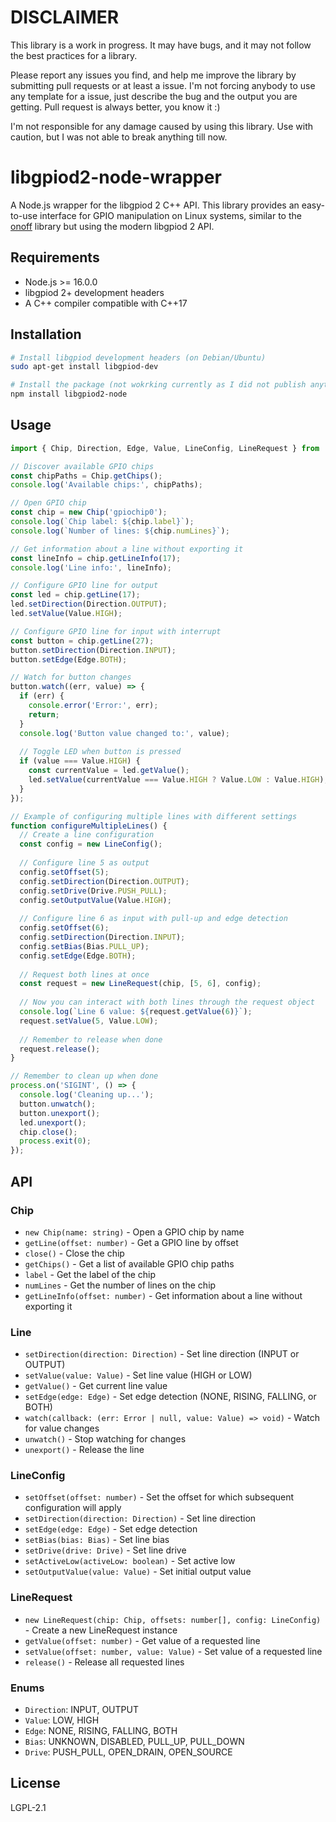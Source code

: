 # DISCLAIMER

This library is a work in progress.
It may have bugs, and it may not follow the best practices for a library.

Please report any issues you find, and help me improve the library by submitting pull requests or at least a issue. I'm not forcing anybody to use any template for a issue, just describe the bug and the output you are getting. Pull request is always better, you know it :)

I'm not responsible for any damage caused by using this library. Use with caution, but I was not able to break anything till now.


# libgpiod2-node-wrapper

A Node.js wrapper for the libgpiod 2 C++ API. This library provides an easy-to-use interface for GPIO manipulation on Linux systems, similar to the [onoff](https://www.npmjs.com/package/onoff) library but using the modern libgpiod 2 API.

## Requirements

- Node.js >= 16.0.0
- libgpiod 2+ development headers
- A C++ compiler compatible with C++17

## Installation

```bash
# Install libgpiod development headers (on Debian/Ubuntu)
sudo apt-get install libgpiod-dev

# Install the package (not wokrking currently as I did not publish anything)
npm install libgpiod2-node
```

## Usage

```typescript
import { Chip, Direction, Edge, Value, LineConfig, LineRequest } from 'libgpiod2-node';

// Discover available GPIO chips
const chipPaths = Chip.getChips();
console.log('Available chips:', chipPaths);

// Open GPIO chip
const chip = new Chip('gpiochip0');
console.log(`Chip label: ${chip.label}`);
console.log(`Number of lines: ${chip.numLines}`);

// Get information about a line without exporting it
const lineInfo = chip.getLineInfo(17);
console.log('Line info:', lineInfo);

// Configure GPIO line for output
const led = chip.getLine(17);
led.setDirection(Direction.OUTPUT);
led.setValue(Value.HIGH);

// Configure GPIO line for input with interrupt
const button = chip.getLine(27);
button.setDirection(Direction.INPUT);
button.setEdge(Edge.BOTH);

// Watch for button changes
button.watch((err, value) => {
  if (err) {
    console.error('Error:', err);
    return;
  }
  console.log('Button value changed to:', value);
  
  // Toggle LED when button is pressed
  if (value === Value.HIGH) {
    const currentValue = led.getValue();
    led.setValue(currentValue === Value.HIGH ? Value.LOW : Value.HIGH);
  }
});

// Example of configuring multiple lines with different settings
function configureMultipleLines() {
  // Create a line configuration
  const config = new LineConfig();
  
  // Configure line 5 as output
  config.setOffset(5);
  config.setDirection(Direction.OUTPUT);
  config.setDrive(Drive.PUSH_PULL);
  config.setOutputValue(Value.HIGH);
  
  // Configure line 6 as input with pull-up and edge detection
  config.setOffset(6);
  config.setDirection(Direction.INPUT);
  config.setBias(Bias.PULL_UP);
  config.setEdge(Edge.BOTH);
  
  // Request both lines at once
  const request = new LineRequest(chip, [5, 6], config);
  
  // Now you can interact with both lines through the request object
  console.log(`Line 6 value: ${request.getValue(6)}`);
  request.setValue(5, Value.LOW);
  
  // Remember to release when done
  request.release();
}

// Remember to clean up when done
process.on('SIGINT', () => {
  console.log('Cleaning up...');
  button.unwatch();
  button.unexport();
  led.unexport();
  chip.close();
  process.exit(0);
});
```

## API

### Chip

- `new Chip(name: string)` - Open a GPIO chip by name
- `getLine(offset: number)` - Get a GPIO line by offset
- `close()` - Close the chip
- `getChips()` - Get a list of available GPIO chip paths
- `label` - Get the label of the chip
- `numLines` - Get the number of lines on the chip
- `getLineInfo(offset: number)` - Get information about a line without exporting it

### Line

- `setDirection(direction: Direction)` - Set line direction (INPUT or OUTPUT)
- `setValue(value: Value)` - Set line value (HIGH or LOW)
- `getValue()` - Get current line value
- `setEdge(edge: Edge)` - Set edge detection (NONE, RISING, FALLING, or BOTH)
- `watch(callback: (err: Error | null, value: Value) => void)` - Watch for value changes
- `unwatch()` - Stop watching for changes
- `unexport()` - Release the line

### LineConfig

- `setOffset(offset: number)` - Set the offset for which subsequent configuration will apply
- `setDirection(direction: Direction)` - Set line direction
- `setEdge(edge: Edge)` - Set edge detection
- `setBias(bias: Bias)` - Set line bias
- `setDrive(drive: Drive)` - Set line drive
- `setActiveLow(activeLow: boolean)` - Set active low
- `setOutputValue(value: Value)` - Set initial output value

### LineRequest

- `new LineRequest(chip: Chip, offsets: number[], config: LineConfig)` - Create a new LineRequest instance
- `getValue(offset: number)` - Get value of a requested line
- `setValue(offset: number, value: Value)` - Set value of a requested line
- `release()` - Release all requested lines

### Enums

- `Direction`: INPUT, OUTPUT
- `Value`: LOW, HIGH
- `Edge`: NONE, RISING, FALLING, BOTH
- `Bias`: UNKNOWN, DISABLED, PULL_UP, PULL_DOWN
- `Drive`: PUSH_PULL, OPEN_DRAIN, OPEN_SOURCE

## License

LGPL-2.1
